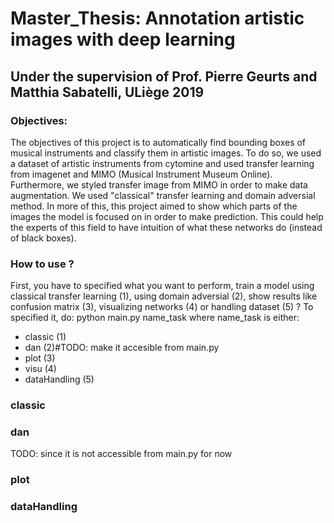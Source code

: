 # Master_Thesis: Annotation artistic images with deep learning
## Under the supervision of Prof. Pierre Geurts and Matthia Sabatelli, ULiège 2019
### Objectives:
The objectives of this project is to automatically find bounding boxes of musical instruments and classify them in artistic images. To do so, we used a dataset of artistic instruments from cytomine and used transfer learning from imagenet and MIMO (Musical Instrument Museum Online). Furthermore, we styled transfer image from MIMO in order to make data augmentation. We used "classical" transfer learning and domain adversial method. In more of this, this project aimed to show which parts of the images the model is focused on in order to make prediction. This could help the experts of this field to have intuition of what these networks do (instead of black boxes).
### How to use ?
First, you have to specified what you want to perform, train a model using classical transfer learning (1), using domain adversial (2), show results like confusion matrix (3), visualizing networks (4) or handling dataset (5) ?
To specified it, do:
          python main.py name_task
where name_task is either:
  - classic (1)
  - dan (2)#TODO: make it accesible from main.py
  - plot (3)
  - visu (4)
  - dataHandling (5)
### classic
### dan
TODO: since it is not accessible from main.py for now
### plot
### dataHandling
